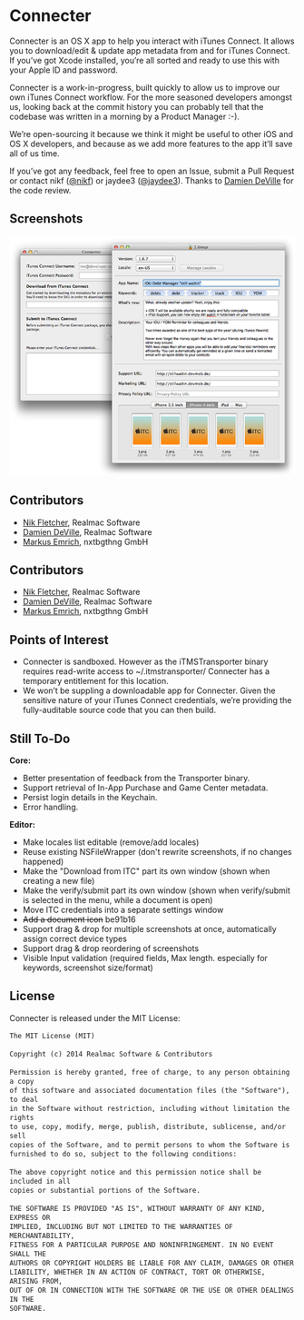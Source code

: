 Connecter
===========

Connecter is an OS X app to help you interact with iTunes Connect. It allows you to download/edit & update app metadata from and for iTunes Connect. If you’ve got Xcode installed, you’re all sorted and ready to use this with your Apple ID and password.

Connecter is a work-in-progress, built quickly to allow us to improve our own iTunes Connect workflow. For the more seasoned developers amongst us, looking back at the commit history you can probably tell that the codebase was written in a morning by a Product Manager :-). 

We’re open-sourcing it because we think it might be useful to other iOS and OS X developers, and because as we add more features to the app it’ll save all of us time.

If you’ve got any feedback, feel free to open an Issue, submit a Pull Request or contact nikf ([@nikf](https://twitter.com/nikf)) or jaydee3 ([@jaydee3](https://twitter.com/jaydee3)). Thanks to [Damien DeVille](https://twitter.com/damiendeville) for the code review.

## Screenshots

![Screenshot](Assets/screenshots.png)

## Contributors

- [Nik Fletcher](https://twitter.com/nikf), Realmac Software
- [Damien DeVille](https://twitter.com/damiendeville), Realmac Software
- [Markus Emrich](https://twitter.com/jaydee3), nxtbgthng GmbH

## Contributors

- [Nik Fletcher](https://twitter.com/nikf), Realmac Software
- [Damien DeVille](https://twitter.com/damiendeville), Realmac Software
- [Markus Emrich](https://twitter.com/jaydee3), nxtbgthng GmbH

## Points of Interest

- Connecter is sandboxed. However as the iTMSTransporter binary requires read-write access to ~/.itmstransporter/ Connecter has a temporary entitlement for this location.
- We won’t be suppling a downloadable app for Connecter. Given the sensitive nature of your iTunes Connect credentials, we’re providing the fully-auditable source code that you can then build.

## Still To-Do

**Core:**

- Better presentation of feedback from the Transporter binary.
- Support retrieval of In-App Purchase and Game Center metadata.
- Persist login details in the Keychain.
- Error handling.

**Editor:**

- Make locales list editable (remove/add locales)
- Reuse existing NSFileWrapper (don't rewrite screenshots, if no changes happened)
- Make the "Download from ITC" part its own window (shown when creating a new file)
- Make the verify/submit part its own window (shown when verify/submit is selected in the menu, while a document is open)
- Move ITC credentials into a separate settings window
- ~~Add a document icon~~ be91b16
- Support drag & drop for multiple screenshots at once, automatically assign correct device types
- Support drag & drop reordering of screenshots
- Visible Input validation (required fields, Max length. especially for keywords, screenshot size/format)


## License

Connecter is released under the MIT License:

	The MIT License (MIT)

	Copyright (c) 2014 Realmac Software & Contributors

	Permission is hereby granted, free of charge, to any person obtaining a copy
	of this software and associated documentation files (the "Software"), to deal
	in the Software without restriction, including without limitation the rights
	to use, copy, modify, merge, publish, distribute, sublicense, and/or sell
	copies of the Software, and to permit persons to whom the Software is
	furnished to do so, subject to the following conditions:

	The above copyright notice and this permission notice shall be included in all
	copies or substantial portions of the Software.

	THE SOFTWARE IS PROVIDED "AS IS", WITHOUT WARRANTY OF ANY KIND, EXPRESS OR
	IMPLIED, INCLUDING BUT NOT LIMITED TO THE WARRANTIES OF MERCHANTABILITY,
	FITNESS FOR A PARTICULAR PURPOSE AND NONINFRINGEMENT. IN NO EVENT SHALL THE
	AUTHORS OR COPYRIGHT HOLDERS BE LIABLE FOR ANY CLAIM, DAMAGES OR OTHER
	LIABILITY, WHETHER IN AN ACTION OF CONTRACT, TORT OR OTHERWISE, ARISING FROM,
	OUT OF OR IN CONNECTION WITH THE SOFTWARE OR THE USE OR OTHER DEALINGS IN THE
	SOFTWARE.
